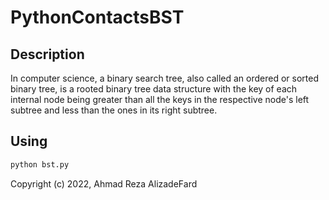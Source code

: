 # PythonContactsBST

## Description 
In computer science, a binary search tree, also called an ordered or sorted binary tree, is a rooted binary tree data structure with the key of each internal node being greater than all the keys in the respective node's left subtree and less than the ones in its right subtree.

## Using

```bash
python bst.py
```

Copyright (c) 2022, Ahmad Reza AlizadeFard
